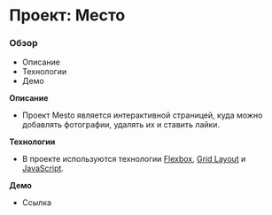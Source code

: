 # Проект: Место

### Обзор

* Описание
* Технологии
* Демо

**Описание**

* Проект Mesto является интерактивной страницей, куда можно добавлять фотографии, удалять их и ставить лайки.

**Технологии**

* В проекте используются технологии [Flexbox](https://developer.mozilla.org/ru/docs/Learn/CSS/CSS_layout/Flexbox), [Grid Layout](https://developer.mozilla.org/ru/docs/Web/CSS/CSS_Grid_Layout/Basic_Concepts_of_Grid_Layout) и [JavaScript](https://developer.mozilla.org/ru/docs/Web/JavaScript).

**Демо**

* Ссылка
